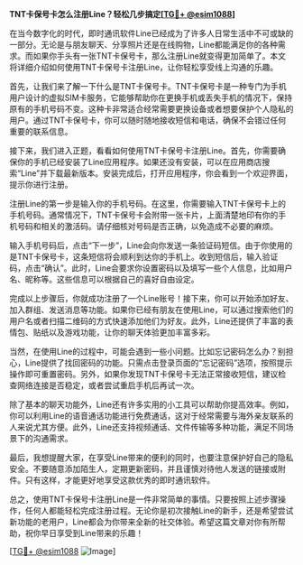 **TNT卡保号卡怎么注册Line？轻松几步搞定[[TG💪+ @esim1088](https://t.me/s/esim1088)]**

在当今数字化的时代，即时通讯软件Line已经成为了许多人日常生活中不可或缺的一部分。无论是与朋友聊天、分享照片还是在线购物，Line都能满足你的各种需求。而如果你手头有一张TNT卡保号卡，那么注册Line就变得更加简单了。本文将详细介绍如何使用TNT卡保号卡注册Line，让你轻松享受线上沟通的乐趣。

首先，让我们来了解一下什么是TNT卡保号卡。TNT卡保号卡是一种专门为手机用户设计的虚拟SIM卡服务，它能够帮助你在更换手机或丢失手机的情况下，保持原有的手机号码不变。这种卡非常适合经常需要更换设备或者想要保护个人隐私的用户。通过TNT卡保号卡，你可以随时随地接收短信和电话，确保不会错过任何重要的联系信息。

接下来，我们进入正题，看看如何使用TNT卡保号卡注册Line。首先，你需要确保你的手机已经安装了Line应用程序。如果还没有安装，可以在应用商店搜索“Line”并下载最新版本。安装完成后，打开应用程序，你会看到一个欢迎界面，提示你进行注册。

注册Line的第一步是输入你的手机号码。在这里，你需要输入TNT卡保号卡上的手机号码。通常情况下，TNT卡保号卡会附带一张卡片，上面清楚地印有你的手机号码和相关的激活码。请仔细核对号码是否正确，以免造成不必要的麻烦。

输入手机号码后，点击“下一步”，Line会向你发送一条验证码短信。由于你使用的是TNT卡保号卡，这条短信将会顺利到达你的手机上。收到短信后，输入验证码，点击“确认”。此时，Line会要求你设置密码以及填写一些个人信息，比如用户名、昵称等。这些信息可以根据自己的喜好自由设定。

完成以上步骤后，你就成功注册了一个Line账号！接下来，你可以开始添加好友、加入群组、发送消息等功能。如果你已经有朋友在使用Line，可以通过搜索他们的用户名或者扫描二维码的方式快速添加他们为好友。此外，Line还提供了丰富的表情包、贴纸以及游戏功能，让你的聊天体验更加丰富多彩。

当然，在使用Line的过程中，可能会遇到一些小问题。比如忘记密码怎么办？别担心，Line提供了找回密码的功能。只需点击登录页面的“忘记密码”选项，按照提示操作即可重置密码。另外，如果你发现TNT卡保号卡无法正常接收短信，建议检查网络连接是否稳定，或者尝试重启手机后再试一次。

除了基本的聊天功能外，Line还有许多实用的小工具可以帮助你提高效率。例如，你可以利用Line的语音通话功能进行免费通话，这对于经常需要与海外亲友联系的人来说尤其方便。此外，Line还支持视频通话、文件传输等多种功能，满足不同场景下的沟通需求。

最后，我想提醒大家，在享受Line带来的便利的同时，也要注意保护好自己的隐私安全。不要随意添加陌生人，定期更新密码，并且谨慎对待他人发送的链接或附件。只有这样，才能更好地享受这款优秀的即时通讯软件。

总之，使用TNT卡保号卡注册Line是一件非常简单的事情。只要按照上述步骤操作，任何人都能轻松完成注册过程。无论你是初次接触Line的新手，还是希望尝试新功能的老用户，Line都会为你带来全新的社交体验。希望这篇文章对你有所帮助，祝你早日享受到Line带来的乐趣！

[[TG💪+ @esim1088](https://t.me/s/esim1088) ![Image](https://i.postimg.cc/4NQfJmqS/Snipaste-2025-05-13-00-14-12.png)]